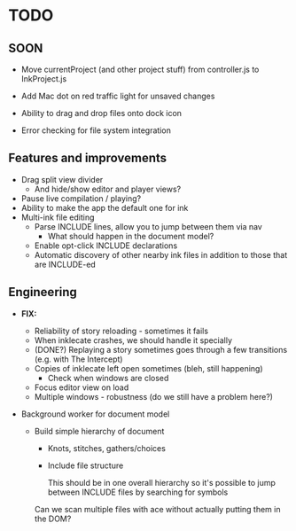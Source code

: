# TODO

## SOON

* Move currentProject (and other project stuff) from controller.js to InkProject.js

* Add Mac dot on red traffic light for unsaved changes

* Ability to drag and drop files onto dock icon

* Error checking for file system integration

## Features and improvements

* Drag split view divider
    * And hide/show editor and player views?
* Pause live compilation / playing?
* Ability to make the app the default one for ink
* Multi-ink file editing
    * Parse INCLUDE lines, allow you to jump between them via nav
        * What should happen in the document model?
    * Enable opt-click INCLUDE declarations
    * Automatic discovery of other nearby ink files in addition to those that are INCLUDE-ed


## Engineering

* **FIX:**
    * Reliability of story reloading - sometimes it fails
    * When inklecate crashes, we should handle it specially
    * (DONE?) Replaying a story sometimes goes through a few transitions (e.g. with The Intercept)
    * Copies of inklecate left open sometimes (bleh, still happening)
        * Check when windows are closed
    * Focus editor view on load
    * Multiple windows - robustness (do we still have a problem here?)

* Background worker for document model
    * Build simple hierarchy of document
        * Knots, stitches, gathers/choices
        * Include file structure

          This should be in one overall hierarchy so it's possible to jump between INCLUDE files by searching for symbols
    
      Can we scan multiple files with ace without actually putting them in the DOM?